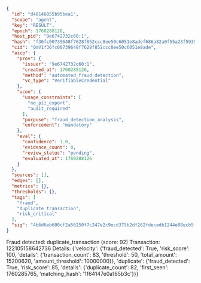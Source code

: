 ```json
{
  "id": "d48146855b95bea1",
  "scope": "agent",
  "key": "RESULT",
  "epoch": 1760288126,
  "host_pid": "9e6742732c60:1",
  "hash": "f36fc00739648f7628f852ccc8ee50c6051e8adef686a82a0f55a23f5935ea3b",
  "cid": "QmV1f36fc00739648f7628f852ccc8ee50c6051e8ade",
  "aicp": {
    "prov": {
      "issuer": "9e6742732c60:1",
      "created_at": 1760288126,
      "method": "automated_fraud_detection",
      "vc_type": "VerifiableCredential"
    },
    "ucon": {
      "usage_constraints": [
        "no_pii_export",
        "audit_required"
      ],
      "purpose": "fraud_detection_analysis",
      "enforcement": "mandatory"
    },
    "eval": {
      "confidence": 1.0,
      "evidence_count": 0,
      "review_status": "pending",
      "evaluated_at": 1760288126
    }
  },
  "sources": [],
  "edges": [],
  "metrics": {},
  "thresholds": {},
  "tags": [
    "fraud",
    "duplicate_transaction",
    "risk_critical"
  ],
  "sig": "4b6d6eb600cf2a56250f7c247e2c9ecd375b2df262fdecedb1244e88ecb5fe9f"
}
```

Fraud detected: duplicate_transaction (score: 92)
Transaction: 122105158642736
Details: {'velocity': {'fraud_detected': True, 'risk_score': 100, 'details': {'transaction_count': 83, 'threshold': 50, 'total_amount': 15200620, 'amount_threshold': 10000000}}, 'duplicate': {'fraud_detected': True, 'risk_score': 85, 'details': {'duplicate_count': 82, 'first_seen': 1760285765, 'matching_hash': '1f64147e0a165b3c'}}}